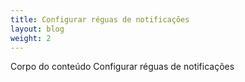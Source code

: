 ```yaml
---
title: Configurar réguas de notificações
layout: blog
weight: 2
---
```

Corpo do conteúdo Configurar réguas de notificações